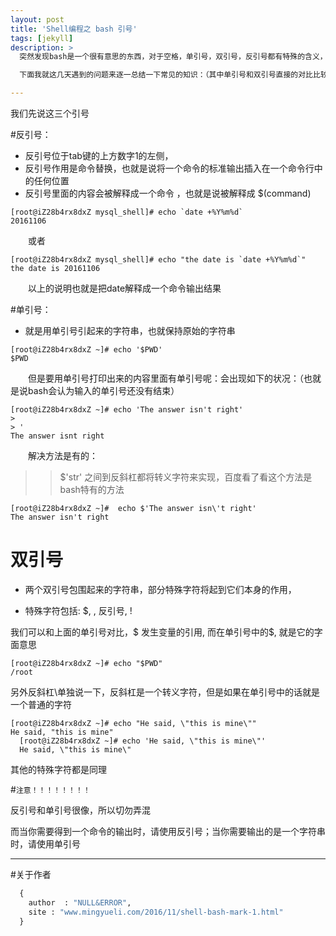 ```yaml
---
layout: post
title: 'Shell编程之 bash 引号'
tags: [jekyll]
description: >
  突然发现bash是一个很有意思的东西，对于空格，单引号，双引号，反引号都有特殊的含义，而且在空格的方式来看还有很多说法

  下面我就这几天遇到的问题来逐一总结一下常见的知识：（其中单引号和双引号直接的对比比较明显，反引号可能在书写方面和单引号比较像）

---
```



我们先说这三个引号

#反引号：

* 反引号位于tab键的上方数字1的左侧，
* 反引号作用是命令替换，也就是说将一个命令的标准输出插入在一个命令行中的任何位置
* 反引号里面的内容会被解释成一个命令 ，也就是说被解释成 $(command)

```
[root@iZ28b4rx8dxZ mysql_shell]# echo `date +%Y%m%d`
20161106
```
　　或者

```
[root@iZ28b4rx8dxZ mysql_shell]# echo "the date is `date +%Y%m%d`"
the date is 20161106
```

　　以上的说明也就是把date解释成一个命令输出结果

#单引号：

* 就是用单引号引起来的字符串，也就保持原始的字符串　

```
[root@iZ28b4rx8dxZ ~]# echo '$PWD'
$PWD
```

　　但是要用单引号打印出来的内容里面有单引号呢：会出现如下的状况：（也就是说bash会认为输入的单引号还没有结束）

```
[root@iZ28b4rx8dxZ ~]# echo 'The answer isn't right'
> 
> '
The answer isnt right
```

　　解决方法是有的：

>> $'str' 之间到反斜杠都将转义字符来实现，百度看了看这个方法是bash特有的方法


```
[root@iZ28b4rx8dxZ ~]#  echo $'The answer isn\'t right'
The answer isn't right
```


# 双引号

* 两个双引号包围起来的字符串，部分特殊字符将起到它们本身的作用，

* 特殊字符包括: $, \, 反引号, !

我们可以和上面的单引号对比，$ 发生变量的引用, 而在单引号中的$, 就是它的字面意思

```
[root@iZ28b4rx8dxZ ~]# echo "$PWD"
/root
```

另外反斜杠\单独说一下，反斜杠是一个转义字符，但是如果在单引号中的话就是一个普通的字符

 
```
[root@iZ28b4rx8dxZ ~]# echo "He said, \"this is mine\""
He said, "this is mine"
  [root@iZ28b4rx8dxZ ~]# echo 'He said, \"this is mine\"'
  He said, \"this is mine\"
```

其他的特殊字符都是同理

#``注意！！！！！！！！``

反引号和单引号很像，所以切勿弄混

而当你需要得到一个命令的输出时，请使用反引号；当你需要输出的是一个字符串时，请使用单引号

----------


#关于作者

```python
  {
    author  : "NULL&ERROR",
    site : "www.mingyueli.com/2016/11/shell-bash-mark-1.html"
  }
```
